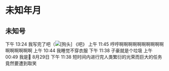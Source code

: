 # 未知年月

<script setup lang="ts">
import { QTagColors } from 'fake-qq-ui';

</script>

## 未知号

<q-window title="Minecraft资源群">
    <q-tip>下午 13:24</q-tip>
    <q-text name="作死¹¹⁴⁵⁴¹" tag="LV100 作死" :tag-color="QTagColors.purple" avatar="https://q2.qlogo.cn/headimg_dl?dst_uin=2158924922&spec=100">我写完了吧（<img alt="[狗头]" class="face" src="/img/face/狗头.png"></q-text>
    <q-text name="RQ—Light" tag="LV100 猫猫" :tag-color="QTagColors.purple" avatar="https://q2.qlogo.cn/headimg_dl?dst_uin=488741813&spec=100">《吧》</q-text>
    <q-tip>上午 11:45</q-tip>
    <q-text name="奶香一刀"  tag="LV100 西米芒果露" :tag-color="QTagColors.purple" avatar="https://q2.qlogo.cn/headimg_dl?dst_uin=2441662687&spec=100">哼哼啊啊啊啊啊啊啊啊啊啊啊啊啊啊啊啊</q-text>
    <q-tip>上午 10:44</q-tip>
    <q-text name="粑粑坨" tag="LV100 节奏大师" :tag-color="QTagColors.purple" avatar="https://q2.qlogo.cn/headimg_dl?dst_uin=1296556133&spec=100">我睡觉不穿衣服</q-text>
    <q-tip>下午 11:38</q-tip>
    <q-text name="白井 黒子" tag="LV100 夹击妹抖" :tag-color="QTagColors.purple" avatar="https://q2.qlogo.cn/headimg_dl?dst_uin=1783737017&spec=100">子豪就是个垃圾</q-text>
    <q-tip>上午 00:49</q-tip>
    <q-text name="伊莉雅" tag="LV25 牛马" :tag-color="QTagColors.purple" avatar="https://q2.qlogo.cn/headimg_dl?dst_uin=2860986565&spec=100">我是💩</q-text>
    <q-tip>8月29日 下午 11:38</q-tip>
    <q-text name="伊莉雅" tag="LV98 牛马" :tag-color="QTagColors.purple" avatar="https://q2.qlogo.cn/headimg_dl?dst_uin=2860986565&spec=100">短时间内进行完人类繁衍的光荣而巨大的任务竟然要遭到取笑</q-text>






</q-window>

